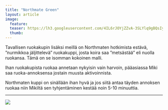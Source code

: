 ```yaml
---
title: "Northmate Green"
layout: article
image:
  feature:
  teaser: https://lh3.googleusercontent.com/4IL6rJOYjZZvA-3SLYlq9gBQsIyen5Dz75Syk1k0ubs=w245
  thumb:
---
```


Tavallisen ruokakupin lisäksi meillä on Northmaten hotkimista estävä, ”nurmikkoa jäljittelevä” ruokakuppi, josta koira saa ”metsästää” eli nuolla ruokansa. Tämä on se isomman kokoinen malli.

Ihan ruokakupista ruokaa annetaan nykyisin vain harvoin, pääasiassa Miki saa ruoka-annoksensa jostain muusta aktivoinnista.

Northmaten kuppi on sinällään ihan hyvä ja jos siitä antaa täyden annoksen ruokaa niin Mikiltä sen tyhjentäminen kestää noin 5-10 minuuttia.

---

[![](https://lh3.googleusercontent.com/S-Gqb3q4tuQTlByRkKYfpwBBzaDwC3D5DVM257IFSVE=w800)](https://lh3.googleusercontent.com/S-Gqb3q4tuQTlByRkKYfpwBBzaDwC3D5DVM257IFSVE=s0)
